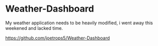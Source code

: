 # Weather-Dashboard

My weather application needs to be heavily modified, i went away this weekened and lacked time. 

https://github.com/joetrops5/Weather-Dashboard

